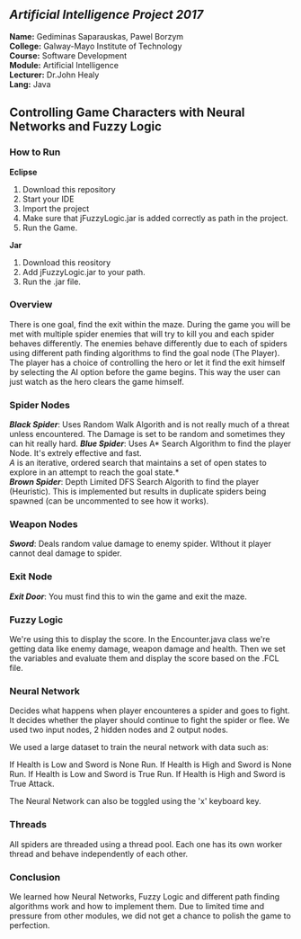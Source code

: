 
## *Artificial Intelligence Project 2017*

**Name:** Gediminas Saparauskas, Pawel Borzym</br>
**College:** Galway-Mayo Institute of Technology </br>
**Course:** Software Development </br>
**Module:** Artificial Intelligence </br>
**Lecturer:** Dr.John Healy </br>
**Lang:** Java

## Controlling Game Characters with Neural Networks and Fuzzy Logic

### How to Run

**Eclipse**

1. Download this repository
2. Start your IDE
3. Import the project
4. Make sure that jFuzzyLogic.jar is added correctly as path in the project.
5. Run the Game.

**Jar**

1. Download this reository
2. Add jFuzzyLogic.jar to your path.
3. Run the .jar file.

### Overview

There is one goal, find the exit within the maze. During the game you will be
met with multiple spider enemies that will try to kill you and each spider behaves differently. 
The enemies behave differently due to each of spiders using different path finding algorithms to find the goal node (The Player).
The player has a choice of controlling the hero or let it find the exit himself by selecting the AI option before the game begins.
This way the user can just watch as the hero clears the game himself.

### Spider Nodes
***Black Spider***: Uses Random Walk Algorith and is not really much of a threat unless encountered. The Damage is set to be random and sometimes they can hit really hard.
***Blue Spider***: Uses A* Search Algorithm to find the player Node. It's extrely effective and fast.<br>
*A* is an iterative, ordered search that maintains a set of open states to
explore in an attempt to reach the goal state.*<br>
***Brown Spider***: Depth Limited DFS Search Algorith to find the player (Heuristic).
This is implemented but results in duplicate spiders being spawned (can be uncommented to see how it works).

### Weapon Nodes
***Sword***: Deals random value damage to enemy spider. WIthout it player cannot deal damage to spider.

### Exit Node
***Exit Door***: You must find this to win the game and exit the maze.

### Fuzzy Logic
We're using this to display the score.
In the Encounter.java class we're getting data like enemy damage,  weapon damage and health.
Then we set the variables and evaluate them and display the score based on the .FCL file.


### Neural Network

Decides what happens when player encounteres a spider and goes to fight. 
It decides whether the player should continue to fight the spider or flee.
We used two input nodes, 2 hidden nodes and 2 output nodes.

We used a large dataset to train the neural network with data such as:

If Health is Low and Sword is None Run.
If Health is High and Sword is None Run.
If Health is Low and Sword is True Run.
If Health is High and Sword is True Attack.

The Neural Network can also be toggled using the 'x' keyboard key.

### Threads

All spiders are threaded using a thread pool. 
Each one has its own worker thread and behave independently of each other.

### Conclusion

We learned how Neural Networks, Fuzzy Logic and different path finding algorithms work and how to implement them.
Due to limited time and pressure from other modules, we did not get a chance to polish the game to perfection.
